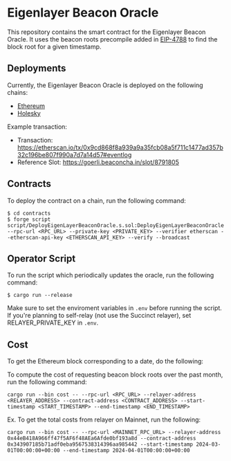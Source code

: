 # Eigenlayer Beacon Oracle

This repository contains the smart contract for the Eigenlayer Beacon Oracle. It uses the beacon roots precompile added in [EIP-4788](https://eips.ethereum.org/EIPS/eip-4788) to find the block root for a given timestamp.

## Deployments

Currently, the Eigenlayer Beacon Oracle is deployed on the following chains: 

- [Ethereum](https://etherscan.io/address/0x343907185b71adf0eba9567538314396aa985442)
- [Holesky](https://holesky.etherscan.io/address/0x4C116BB629bff7A8373c2378bBd919f8349B8f25#events)

Example transaction:
- Transaction: https://etherscan.io/tx/0x9cd868f8a939a9a35fcb08a5f711c1477ad357b32c196be807f990a7d7a14d57#eventlog
- Reference Slot: https://goerli.beaconcha.in/slot/8791805

## Contracts

To deploy the contract on a chain, run the following command:

```shell
$ cd contracts
$ forge script script/DeployEigenLayerBeaconOracle.s.sol:DeployEigenLayerBeaconOracle --rpc-url <RPC_URL> --private-key <PRIVATE_KEY> --verifier etherscan --etherscan-api-key <ETHERSCAN_API_KEY> --verify --broadcast
```

## Operator Script

To run the script which periodically updates the oracle, run the following command:

```shell
$ cargo run --release
```

Make sure to set the enviroment variables in `.env` before running the script. If you're planning to self-relay (not use the Succinct relayer), set RELAYER_PRIVATE_KEY in `.env`.

## Cost
To get the Ethereum block corresponding to a date, do the following:

To compute the cost of requesting beacon block roots over the past month, run the following command:

```shell
cargo run --bin cost -- --rpc-url <RPC_URL> --relayer-address <RELAYER_ADDRESS> --contract-address <CONTRACT_ADDRESS> --start-timestamp <START_TIMESTAMP> --end-timestamp <END_TIMESTAMP>
```

Ex. To get the total costs from relayer on Mainnet, run the following:
```shell
cargo run --bin cost -- --rpc-url <MAINNET_RPC_URL> --relayer-address 0x44eB418A966ff47f5AF6f48AEa6Afde0bf193a8d --contract-address 0x343907185b71adf0eba9567538314396aa985442 --start-timestamp 2024-03-01T00:00:00+00:00 --end-timestamp 2024-04-01T00:00:00+00:00
```